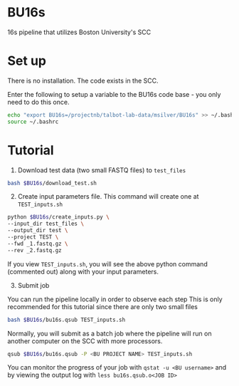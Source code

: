 # BU16s
16s pipeline that utilizes Boston University's SCC

# Set up
There is no installation. The code exists in the SCC.

Enter the following to setup a variable to the BU16s code base - you only need to do this once.
```bash
echo "export BU16s=/projectnb/talbot-lab-data/msilver/BU16s" >> ~/.bashrc
source ~/.bashrc
```

# Tutorial
1. Download test data (two small FASTQ files) to `test_files`
```bash
bash $BU16s/download_test.sh
```
2. Create input parameters file. This command will create one at `TEST_inputs.sh`
```bash
python $BU16s/create_inputs.py \
--input_dir test_files \
--output_dir test \
--project TEST \
--fwd _1.fastq.gz \
--rev _2.fastq.gz
```

If you view `TEST_inputs.sh`, you will see the above python command (commented out) along with your input parameters.

3. Submit job

You can run the pipeline locally in order to observe each step
This is only recommended for this tutorial since there are only two small files
```bash
bash $BU16s/bu16s.qsub TEST_inputs.sh
```

Normally, you will submit as a batch job where the pipeline will run on another computer on the SCC with more processors.

```bash
qsub $BU16s/bu16s.qsub -P <BU PROJECT NAME> TEST_inputs.sh
```
You can monitor the progress of your job with `qstat -u <BU username>` and by viewing the output log with `less bu16s.qsub.o<JOB ID>`